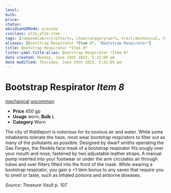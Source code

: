 ```yaml
---
level:
bulk:
price:
status:
obsidianUIMode: preview
cssclass: pf2e,pf2e-item
tags: [compendium/src/pf2e/tv, item/category/worn, trait/mechanical, trait/uncommon]
aliases: [Bootstrap Respirator *Item 8*, "Bootstrap Respirator"]
title: Bootstrap Respirator *Item 8*
linter-yaml-title-alias: Bootstrap Respirator *Item 8*
date created: Monday, June 19th 2023, 5:15:09 pm
date modified: Thursday, June 29th 2023, 5:31:05 pm
---
```


# Bootstrap Respirator *Item 8*

[mechanical](rules/traits/mechanical.md) [uncommon](rules/traits/uncommon.md)  

- **Price** 450 gp
- **Usage** worn; **Bulk** L
- **Category** Worn

The city of Riddleport is notorious for its noxious air and water. While some inhabitants tolerate the haze, most wear bootstrap respirators to filter out as many of the pollutants as possible. Designed by dwarf smiths operating the Gas Forges, the flexible face mask of a bootstrap respirator fits snugly over your mouth and nose, fastened by two adjustable leather straps. A manual pump inserted into your footwear or under the arm circulates air through tubes and over filters fitted into the front of the mask. While wearing a bootstrap respirator, you gain a +1 item bonus to any saves that require you to smell or taste, such as inhaled poisons and airborne diseases.

*Source: Treasure Vault p. 107*
